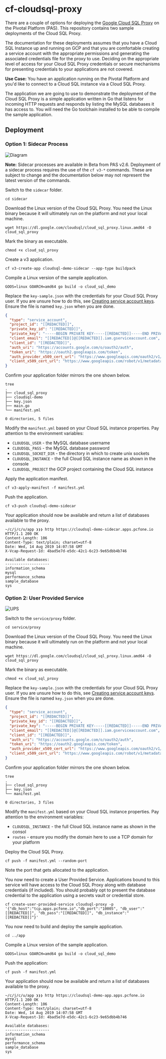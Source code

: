 # cf-cloudsql-proxy

There are a couple of options for deploying the [Google Cloud SQL Proxy](https://cloud.google.com/sql/docs/mysql/sql-proxy) on the Pivotal Platform  (PAS). This repository contains two sample deployments of the Cloud SQL Proxy.

The documentation for these deployments assumes that you have a Cloud SQL Instance up and running on GCP and that you are comfortable creating a service account with the appropriate permissions and generating the associated credentials file for the proxy to use. Deciding on the appropriate level of access for your Cloud SQL Proxy credentials or secure mechanisms for presenting credentials to your applications are not covered.

**Use Case:** You have an application running on the Pivotal Platform and you'd like to connect to a Cloud SQL instance via a Cloud SQL Proxy.

The application we are going to use to demonstrate the deployment of the Cloud SQL Proxy is a simple application written in Go that listens for incoming HTTP requests and responds by listing the MySQL databases it has access to. You will need the Go toolchain installed to be able to compile the sample application.

## Deployment

### Option 1: Sidecar Process
![Diagram](https://www.lucidchart.com/publicSegments/view/275431de-f3fb-445a-bacb-07d7a6e7bcd9/image.jpeg)

**Note:** Sidecar processes are available in Beta from PAS v2.6. Deployment of a sidecar process requires the use of the `cf v3-*` commands. These are subject to change and the documentation below may not represent the latest version of the commands.

Switch to the `sidecar` folder.

```plain
cd sidecar
```

Download the Linux version of the Cloud SQL Proxy. You need the Linux binary because it will ultimately run on the platform and not your local machine.

```plain
wget https://dl.google.com/cloudsql/cloud_sql_proxy.linux.amd64 -O cloud_sql_proxy
```
 
Mark the binary as executable.

```plain
chmod +x cloud_sql_proxy
```

Create a v3 application.

```plain
cf v3-create-app cloudsql-demo-sidecar --app-type buildpack
```

Compile a Linux version of the sample application.

```plain
GOOS=linux GOARCH=amd64 go build -o cloud_sql_demo
```

Replace the `key-sample.json` with the credentials for your Cloud SQL Proxy user. If you are unsure how to do this, see [Creating service account keys](https://cloud.google.com/iam/docs/creating-managing-service-account-keys#iam-service-account-keys-create-gcloud). Ensure the file is named `key.json` when you are done.

```json
{
  "type": "service_account",
  "project_id": "[[REDACTED]]",
  "private_key_id": "[[REDACTED]]",
  "private_key": "-----BEGIN PRIVATE KEY-----[[REDACTED]]-----END PRIVATE KEY-----\n",
  "client_email": "[[REDACTED]]@[[REDACTED]].iam.gserviceaccount.com",
  "client_id": "[[REDACTED]]",
  "auth_uri": "https://accounts.google.com/o/oauth2/auth",
  "token_uri": "https://oauth2.googleapis.com/token",
  "auth_provider_x509_cert_url": "https://www.googleapis.com/oauth2/v1/certs",
  "client_x509_cert_url": "https://www.googleapis.com/robot/v1/metadata/x509/[[REDACTED]]%40[[REDACTED]].iam.gserviceaccount.com"
}
```

Confirm your application folder mirrors the one shown below.

```plain
tree
.
├── cloud_sql_proxy
├── cloudsql-demo
├── key.json
├── main.go
└── manifest.yml

0 directories, 5 files
```

Modify the `manifest.yml` based on your Cloud SQL instance properties. Pay attention to the environment variables:

- `CLOUDSQL_USER` - the MySQL database username
- `CLOUDSQL_PASS` - the MySQL database password
- `CLOUDSQL_SOCKET_DIR` - the directory in which to create unix sockets
- `CLOUDSQL_INSTANCE` - the full Cloud SQL instance name as shown in the console
- `CLOUDSQL_PROJECT` the GCP project containing the Cloud SQL instance

Apply the application manifest.

```plain
cf v3-apply-manifest -f manifest.yml
```

Push the application.

```plain
cf v3-push cloudsql-demo-sidecar
```

Your application should now be available and return a list of databases available to the proxy.

```plain
~/c/j/c/u/app ❯❯❯ http https://cloudsql-demo-sidecar.apps.pcfone.io
HTTP/1.1 200 OK
Content-Length: 106
Content-Type: text/plain; charset=utf-8
Date: Wed, 14 Aug 2019 14:07:58 GMT
X-Vcap-Request-Id: 4bad5e7d-e5dc-42c1-6c23-9e65dbb4b746

Available databases:
--------------------
information_schema
mysql
performance_schema
sample_database
sys
```

### Option 2: User Provided Service

![UPS](https://www.lucidchart.com/publicSegments/view/c08ebd66-aa53-4846-b720-db54bfec3624/image.jpeg)

Switch to the `service/proxy` folder.

```plain
cd service/proxy
```

Download the Linux version of the Cloud SQL Proxy. You need the Linux binary because it will ultimately run on the platform and not your local machine.

```plain
wget https://dl.google.com/cloudsql/cloud_sql_proxy.linux.amd64 -O cloud_sql_proxy
```

Mark the binary as executable.

```plain
chmod +x cloud_sql_proxy
```

Replace the `key-sample.json` with the credentials for your Cloud SQL Proxy user. If you are unsure how to do this, see [Creating service account keys](https://cloud.google.com/iam/docs/creating-managing-service-account-keys#iam-service-account-keys-create-gcloud). Ensure the file is named `key.json` when you are done.

```json
{
  "type": "service_account",
  "project_id": "[[REDACTED]]",
  "private_key_id": "[[REDACTED]]",
  "private_key": "-----BEGIN PRIVATE KEY-----[[REDACTED]]-----END PRIVATE KEY-----\n",
  "client_email": "[[REDACTED]]@[[REDACTED]].iam.gserviceaccount.com",
  "client_id": "[[REDACTED]]",
  "auth_uri": "https://accounts.google.com/o/oauth2/auth",
  "token_uri": "https://oauth2.googleapis.com/token",
  "auth_provider_x509_cert_url": "https://www.googleapis.com/oauth2/v1/certs",
  "client_x509_cert_url": "https://www.googleapis.com/robot/v1/metadata/x509/[[REDACTED]]%40[[REDACTED]].iam.gserviceaccount.com"
}
```

Confirm your application folder mirrors the one shown below.

```plain
tree
.
├── cloud_sql_proxy
├── key.json
└── manifest.yml

0 directories, 3 files
```

Modify the `manifest.yml` based on your Cloud SQL instance properties. Pay attention to the environment variables:

- `CLOUDSQL_INSTANCE` - the full Cloud SQL instance name as shown in the consol
- `routes` - ensure you modify the domain here to use a TCP domain for your platform

Deploy the Cloud SQL Proxy.

```plain
cf push -f manifest.yml --random-port
```

Note the port that gets allocated to the application.

You now need to create a User Provided Service. Applications bound to this service will have access to the Cloud SQL Proxy along with database credentials (if included). You should probably opt to present the database credential to the application using a secrets vault or credential store.

```plain
cf create-user-provided-service cloudsql-proxy -p '{"db_host":"tcp.apps.pcfone.io","db_port":"10005", "db_user":"[[REDACTED]]", "db_pass":"[[REDACTED]]", "db_instance":"[[REDACTED]]"}'
```

You now need to build and deploy the sample application.

```plain
cd ../app
```

Compile a Linux version of the sample application.

```plain
GOOS=linux GOARCH=amd64 go build -o cloud_sql_demo
```

Push the application:

```
cf push -f manifest.yml
```

Your application should now be available and return a list of databases available to the proxy.

```plain
~/c/j/c/u/app ❯❯❯ http https://cloudsql-demo-app.apps.pcfone.io
HTTP/1.1 200 OK
Content-Length: 106
Content-Type: text/plain; charset=utf-8
Date: Wed, 14 Aug 2019 14:07:58 GMT
X-Vcap-Request-Id: 4bad5e7d-e5dc-42c1-6c23-9e65dbb4b746

Available databases:
--------------------
information_schema
mysql
performance_schema
sample_database
sys
```
